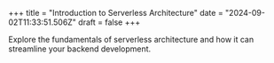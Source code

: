 +++
title = "Introduction to Serverless Architecture"
date = "2024-09-02T11:33:51.506Z"
draft = false
+++

  Explore the fundamentals of serverless architecture and how it can streamline your backend development.
        